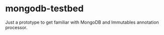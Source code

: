 # mongodb-testbed
Just a prototype to get familiar with MongoDB and Immutables annotation processor.
